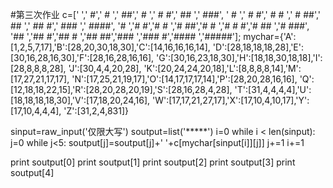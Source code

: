#第三次作业
c=['     ','    #','   # ','   ##','  #  ','  # #','  ## ','  ###',
   ' #   ',' #  #',' # # ',' # ##',' ##  ',' ## #',' ### ',' ####',
   '#    ','#   #','#  # ','#  ##','# #  ','# # #','# ## ','# ###',
   '##   ','##  #','## # ','## ##','###  ','### #','#### ','#####'];
mychar={'A':[1,2,5,7,17],'B':[28,20,30,18,30],'C':[14,16,16,16,14],
        'D':[28,18,18,18,28],'E':[30,16,28,16,30],'F':[28,16,28,16,16],
        'G':[30,16,23,18,30],'H':[18,18,30,18,18],'I':[28,8,8,8,28],
        'J':[30,4,4,20,28],
        'K':[20,24,24,20,18],'L':[8,8,8,8,14],'M':[17,27,21,17,17],
        'N':[17,25,21,19,17],'O':[14,17,17,17,14],'P':[28,20,28,16,16],
        'Q':[12,18,18,22,15],'R':[28,20,28,20,19],'S':[28,16,28,4,28],
        'T':[31,4,4,4,4],'U':[18,18,18,18,30],'V':[17,18,20,24,16],
        'W':[17,17,21,27,17],'X':[17,10,4,10,17],'Y':[17,10,4,4,4],
        'Z':[31,2,4,831]}


sinput=raw_input('仅限大写')
soutput=list('*****')
i=0
while i < len(sinput):
     j=0
     while j<5:
        soutput[j]=soutput[j]+'  '+c[mychar[sinput[i]][j]]
        j+=1
     i+=1

print soutput[0]
print soutput[1]
print soutput[2]
print soutput[3]
print soutput[4]
